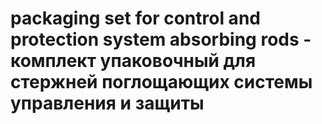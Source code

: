 # packaging set for control and protection system absorbing rods - комплект упаковочный для стержней поглощающих системы управления и защиты
